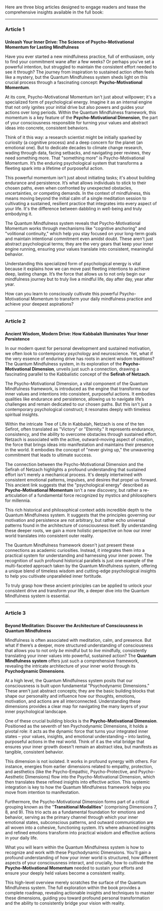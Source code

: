 Here are three blog articles designed to engage readers and tease the comprehensive insights available in the full book:

---

### Article 1

###
**Unleash Your Inner Drive: The Science of Psycho-Motivational Momentum for Lasting Mindfulness**



Have you ever started a new mindfulness practice, full of enthusiasm, only to find your commitment wane after a few weeks? Or perhaps you’ve set a powerful intention, but struggled to maintain the consistent effort needed to see it through? The journey from inspiration to sustained action often feels like a mystery, but the Quantum Mindfulness system sheds light on this crucial process through a fascinating concept: **Psycho-Motivational Momentum**.

At its core, Psycho-Motivational Momentum isn't just about willpower; it's a specialized form of psychological energy. Imagine it as an internal engine that not only ignites your initial drive but also powers and guides your actions over long periods. Within the Quantum Mindfulness framework, this momentum is a key feature of the **Psycho-Motivational Dimension**, the part of your consciousness responsible for turning your values and abstract ideas into concrete, consistent behaviors.

Think of it this way: a research scientist might be initially sparked by curiosity (a cognitive process) and a deep concern for the planet (an emotional one). But to dedicate decades to climate change research, wading through data, facing setbacks, and navigating peer reviews, they need something more. That "something more" is Psycho-Motivational Momentum. It’s the enduring psychological system that transforms a fleeting spark into a lifetime of purposeful action.

This powerful momentum isn't just about initiating tasks; it's about building endurance and persistence. It’s what allows individuals to stick to their chosen paths, even when confronted by unexpected obstacles, uncertainties, or competing demands. In the context of mindfulness, this means moving beyond the initial calm of a single meditation session to cultivating a sustained, resilient practice that integrates into every aspect of your life. It's the difference between dabbling in well-being and truly embodying it.

The Quantum Mindfulness system reveals that Psycho-Motivational Momentum works through mechanisms like "cognitive anchoring" and "volitional continuity," which help you stay focused on your long-term goals and maintain intentional commitment even amidst doubt. These aren't just abstract psychological terms; they are the very gears that keep your inner engine running, ensuring your values translate into consistent, meaningful behavior.

Understanding this specialized form of psychological energy is vital because it explains how we can move past fleeting intentions to achieve deep, lasting change. It’s the force that allows us to not only begin our mindfulness journey but to truly live a mindful life, day after day, year after year.

How can you learn to consciously cultivate this powerful Psycho-Motivational Momentum to transform your daily mindfulness practice and achieve your deepest aspirations?

---

### Article 2

###
**Ancient Wisdom, Modern Drive: How Kabbalah Illuminates Your Inner Persistence**



In our modern quest for personal development and sustained motivation, we often look to contemporary psychology and neuroscience. Yet, what if the very essence of enduring drive has roots in ancient wisdom traditions? The Quantum Mindfulness system, in its exploration of the **Psycho-Motivational Dimension**, unveils just such a connection, drawing a fascinating parallel to the Kabbalistic concept of the **Sefirah of Netzach**.

The Psycho-Motivational Dimension, a vital component of the Quantum Mindfulness framework, is introduced as the engine that transforms our inner values and intentions into consistent, purposeful actions. It embodies qualities like endurance and persistence, allowing us to navigate life’s challenges and remain dedicated to our chosen paths. But this isn't just a contemporary psychological construct; it resonates deeply with timeless spiritual insights.

Within the intricate Tree of Life in Kabbalah, Netzach is one of the ten Sefirot, often translated as "Victory" or "Eternity." It represents endurance, consistency, and the ability to overcome obstacles through sustained effort. Netzach is associated with the active, outward-moving aspect of creation, the force that brings ideas into manifestation and maintains their presence in the world. It embodies the concept of "never giving up," the unwavering commitment that leads to ultimate success.

The connection between the Psycho-Motivational Dimension and the Sefirah of Netzach highlights a profound understanding that sustained effort isn't merely a mechanical process. It's deeply intertwined with consistent emotional patterns, impulses, and desires that propel us forward. This ancient link suggests that the "psychological energy" described as **Psycho-Motivational Momentum** isn't a new discovery, but rather a re-articulation of a fundamental force recognized by mystics and philosophers for millennia.

This rich historical and philosophical context adds incredible depth to the Quantum Mindfulness system. It suggests that the principles governing our motivation and persistence are not arbitrary, but rather echo universal patterns found in the architecture of consciousness itself. By understanding these deeper roots, we gain a more holistic perspective on how our inner world translates into consistent outer reality.

The Quantum Mindfulness framework doesn't just present these connections as academic curiosities. Instead, it integrates them into a practical system for understanding and harnessing your inner power. The recognition of such profound historical parallels is just one example of the multi-faceted approach taken by the Quantum Mindfulness system, offering a unique blend of timeless wisdom and cutting-edge psychological insights to help you cultivate unparalleled inner fortitude.

To truly grasp how these ancient principles can be applied to unlock your consistent drive and transform your life, a deeper dive into the Quantum Mindfulness system is essential.

---

### Article 3

###
**Beyond Meditation: Discover the Architecture of Consciousness in Quantum Mindfulness**



Mindfulness is often associated with meditation, calm, and presence. But what if there’s a deeper, more structured understanding of consciousness that allows you to not only *be* mindful but to *live* mindfully, consistently translating your inner values into powerful, sustained action? The **Quantum Mindfulness system** offers just such a comprehensive framework, revealing the intricate architecture of your inner world through its **Psychodynamic Dimensions**.

At a high level, the Quantum Mindfulness system posits that our consciousness is built upon fundamental "Psychodynamic Dimensions." These aren't just abstract concepts; they are the basic building blocks that shape our personality and influence how our thoughts, emotions, motivation, and actions are all interconnected. Understanding these dimensions provides a clear map for navigating the many layers of your inner psychological landscape.

One of these crucial building blocks is the **Psycho-Motivational Dimension**. Positioned as the seventh of ten Psychodynamic Dimensions, it holds a pivotal role: it acts as the dynamic force that turns your integrated inner states – your values, insights, and emotional understanding – into lasting, purposeful actions in the real world. Think of it as the vital bridge that ensures your inner growth doesn't remain an abstract idea, but manifests as tangible, consistent behavior.

This dimension is not isolated. It works in profound synergy with others. For instance, energies from earlier dimensions related to empathy, protection, and aesthetics (like the Psycho-Empathic, Psycho-Protective, and Psycho-Aesthetic Dimensions) flow into the Psycho-Motivational Dimension, which then translates these refined insights into effective action. This systemic integration is key to how the Quantum Mindfulness framework helps you move from intention to manifestation.

Furthermore, the Psycho-Motivational Dimension forms part of a critical grouping known as the "**Transitional Modalities**" (comprising Dimensions 7, 8, and 9). This trio acts as a fundamental foundation for emotions and behavior, serving as the primary channel through which your inner emotional states, subconscious patterns, and outward communication are all woven into a cohesive, functioning system. It’s where advanced insights and refined emotions transform into practical wisdom and effective actions in your daily life.

What you will learn within the Quantum Mindfulness system is how to recognize and work with these Psychodynamic Dimensions. You'll gain a profound understanding of how your inner world is structured, how different aspects of your consciousness interact, and crucially, how to cultivate the **Psycho-Motivational Momentum** needed to sustain your efforts and ensure your deeply held values become a consistent reality.

This high-level overview merely scratches the surface of the Quantum Mindfulness system. The full exploration within the book provides a complete roadmap, revealing actionable insights and techniques to master these dimensions, guiding you toward profound personal transformation and the ability to consistently bridge your vision with reality.